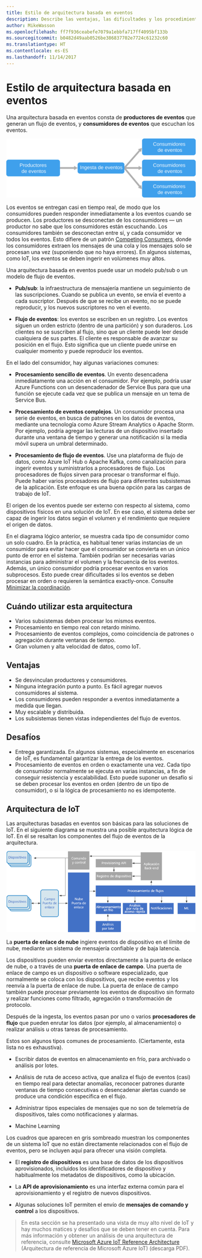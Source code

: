 ```yaml
---
title: Estilo de arquitectura basada en eventos
description: Describe las ventajas, las dificultades y los procedimientos recomendados para las arquitecturas IoT y basadas en eventos en Azure.
author: MikeWasson
ms.openlocfilehash: ff7f936ceabefe7079a1ebbfa717ff4095bf133b
ms.sourcegitcommit: b0482d49aab0526be386837702e7724c61232c60
ms.translationtype: HT
ms.contentlocale: es-ES
ms.lasthandoff: 11/14/2017
---
```

# <a name="event-driven-architecture-style"></a>Estilo de arquitectura basada en eventos

Una arquitectura basada en eventos consta de **productores de eventos** que generan un flujo de eventos, y **consumidores de eventos** que escuchan los eventos. 

![](./images/event-driven.svg)

Los eventos se entregan casi en tiempo real, de modo que los consumidores pueden responder inmediatamente a los eventos cuando se producen. Los productores se desconectan de los consumidores &mdash; un productor no sabe que los consumidores están escuchando. Los consumidores también se desconectan entre sí, y cada consumidor ve todos los eventos. Esto difiere de un patrón [Competing Consumers][competing-consumers], donde los consumidores extraen los mensajes de una cola y los mensajes solo se procesan una vez (suponiendo que no haya errores). En algunos sistemas, como IoT, los eventos se deben ingerir en volúmenes muy altos.

Una arquitectura basada en eventos puede usar un modelo pub/sub o un modelo de flujo de eventos. 

- **Pub/sub**: la infraestructura de mensajería mantiene un seguimiento de las suscripciones. Cuando se publica un evento, se envía el evento a cada suscriptor. Después de que se recibe un evento, no se puede reproducir, y los nuevos suscriptores no ven el evento. 

- **Flujo de eventos**: los eventos se escriben en un registro. Los eventos siguen un orden estricto (dentro de una partición) y son duraderos. Los clientes no se suscriben al flujo, sino que un cliente puede leer desde cualquiera de sus partes. El cliente es responsable de avanzar su posición en el flujo. Esto significa que un cliente puede unirse en cualquier momento y puede reproducir los eventos.

En el lado del consumidor, hay algunas variaciones comunes:

- **Procesamiento sencillo de eventos**. Un evento desencadena inmediatamente una acción en el consumidor. Por ejemplo, podría usar Azure Functions con un desencadenador de Service Bus para que una función se ejecute cada vez que se publica un mensaje en un tema de Service Bus.

- **Procesamiento de eventos complejos**. Un consumidor procesa una serie de eventos, en busca de patrones en los datos de eventos, mediante una tecnología como Azure Stream Analytics o Apache Storm. Por ejemplo, podría agregar las lecturas de un dispositivo insertado durante una ventana de tiempo y generar una notificación si la media móvil supera un umbral determinado. 

- **Procesamiento de flujo de eventos**. Use una plataforma de flujo de datos, como Azure IoT Hub o Apache Kafka, como canalización para ingerir eventos y suministrarlos a procesadores de flujo. Los procesadores de flujos sirven para procesar o transformar el flujo. Puede haber varios procesadores de flujo para diferentes subsistemas de la aplicación. Este enfoque es una buena opción para las cargas de trabajo de IoT.

El origen de los eventos puede ser externo con respecto al sistema, como dispositivos físicos en una solución de IoT. En ese caso, el sistema debe ser capaz de ingerir los datos según el volumen y el rendimiento que requiere el origen de datos.

En el diagrama lógico anterior, se muestra cada tipo de consumidor como un solo cuadro. En la práctica, es habitual tener varias instancias de un consumidor para evitar hacer que el consumidor se convierta en un único punto de error en el sistema. También podrían ser necesarias varias instancias para administrar el volumen y la frecuencia de los eventos. Además, un único consumidor podría procesar eventos en varios subprocesos. Esto puede crear dificultades si los eventos se deben procesar en orden o requieren la semántica exactly-once. Consulte [Minimizar la coordinación][minimize-coordination]. 

## <a name="when-to-use-this-architecture"></a>Cuándo utilizar esta arquitectura

- Varios subsistemas deben procesar los mismos eventos. 
- Procesamiento en tiempo real con retardo mínimo.
- Procesamiento de eventos complejos, como coincidencia de patrones o agregación durante ventanas de tiempo.
- Gran volumen y alta velocidad de datos, como IoT.

## <a name="benefits"></a>Ventajas

- Se desvinculan productores y consumidores.
- Ninguna integración punto a punto. Es fácil agregar nuevos consumidores al sistema.
- Los consumidores pueden responder a eventos inmediatamente a medida que llegan. 
- Muy escalable y distribuida. 
- Los subsistemas tienen vistas independientes del flujo de eventos.

## <a name="challenges"></a>Desafíos

- Entrega garantizada. En algunos sistemas, especialmente en escenarios de IoT, es fundamental garantizar la entrega de los eventos.
- Procesamiento de eventos en orden o exactamente una vez. Cada tipo de consumidor normalmente se ejecuta en varias instancias, a fin de conseguir resistencia y escalabilidad. Esto puede suponer un desafío si se deben procesar los eventos en orden (dentro de un tipo de consumidor), o si la lógica de procesamiento no es idempotente.

## <a name="iot-architecture"></a>Arquitectura de IoT

Las arquitecturas basadas en eventos son básicas para las soluciones de IoT. En el siguiente diagrama se muestra una posible arquitectura lógica de IoT. En él se resaltan los componentes del flujo de eventos de la arquitectura.

![](./images/iot.png)

La **puerta de enlace de nube** ingiere eventos de dispositivo en el límite de nube, mediante un sistema de mensajería confiable y de baja latencia.

Los dispositivos pueden enviar eventos directamente a la puerta de enlace de nube, o a través de una **puerta de enlace de campo**. Una puerta de enlace de campo es un dispositivo o software especializado, que normalmente se coloca con los dispositivos, que recibe eventos y los reenvía a la puerta de enlace de nube. La puerta de enlace de campo también puede procesar previamente los eventos de dispositivo sin formato y realizar funciones como filtrado, agregación o transformación de protocolo.

Después de la ingesta, los eventos pasan por uno o varios **procesadores de flujo** que pueden enrutar los datos (por ejemplo, al almacenamiento) o realizar análisis u otras tareas de procesamiento.

Estos son algunos tipos comunes de procesamiento. (Ciertamente, esta lista no es exhaustiva).

- Escribir datos de eventos en almacenamiento en frío, para archivado o análisis por lotes.

- Análisis de ruta de acceso activa, que analiza el flujo de eventos (casi) en tiempo real para detectar anomalías, reconocer patrones durante ventanas de tiempo consecutivas o desencadenar alertas cuando se produce una condición especifica en el flujo. 

- Administrar tipos especiales de mensajes que no son de telemetría de dispositivos, tales como notificaciones y alarmas. 

- Machine Learning

Los cuadros que aparecen en gris sombreado muestran los componentes de un sistema IoT que no están directamente relacionados con el flujo de eventos, pero se incluyen aquí para ofrecer una visión completa.

- El **registro de dispositivos** es una base de datos de los dispositivos aprovisionados, incluidos los identificadores de dispositivo y habitualmente los metadatos de dispositivos, como la ubicación.

- La **API de aprovisionamiento** es una interfaz externa común para el aprovisionamiento y el registro de nuevos dispositivos.

- Algunas soluciones IoT permiten el envío de **mensajes de comando y control** a los dispositivos.

> En esta sección se ha presentado una vista de muy alto nivel de IoT y hay muchos matices y desafíos que se deben tener en cuenta. Para más información y obtener un análisis de una arquitectura de referencia, consulte [Microsoft Azure IoT Reference Architecture][iot-ref-arch] (Arquitectura de referencia de Microsoft Azure IoT) (descarga PDF).

 <!-- links -->

[competing-consumers]: ../../patterns/competing-consumers.md
[iot-ref-arch]: https://azure.microsoft.com/en-us/updates/microsoft-azure-iot-reference-architecture-available/
[minimize-coordination]: ../design-principles/minimize-coordination.md


